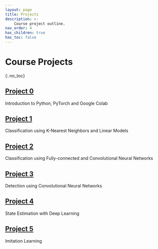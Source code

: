 ```yaml
---
layout: page
title: Projects
description: >-
    Course project outline.
nav_order: 4
has_children: true
has_toc: false
---
```


# Course Projects
{:.no_toc}

<!-- ## Table of contents
{: .no_toc .text-delta }

1. TOC
{:toc}

--- -->


## [Project 0](/CSCI5980-F24-DeepRob/projects/project0)

Introduction to Python, PyTorch and Google Colab

## [Project 1](/CSCI5980-F24-DeepRob/projects/project1)

Classification using K-Nearest Neighbors and Linear Models

## [Project 2](/CSCI5980-F24-DeepRob/projects/)

Classification using Fully-connected and Convolutional Neural Networks

## [Project 3](/CSCI5980-F24-DeepRob/projects/)

Detection using Convolutional Neural Networks

## [Project 4](/CSCI5980-F24-DeepRob/projects/)

State Estimation with Deep Learning

## [Project 5](/CSCI5980-F24-DeepRob/projects/)

Imitation Learning

<!-- ## Final Project

Published paper review, presentation, reproduction, extension and report -->

